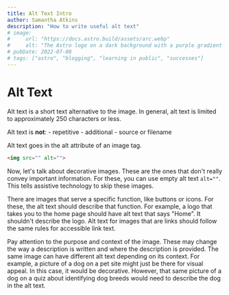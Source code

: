 ```yaml
---
title: Alt Text Intro
author: Samantha Atkins
description: "How to write useful alt text"
# image:
#     url: "https://docs.astro.build/assets/arc.webp"
#     alt: "The Astro logo on a dark background with a purple gradient arc."
# pubDate: 2022-07-08
# tags: ["astro", "blogging", "learning in public", "successes"]
---
```

# Alt Text
Alt text is a short text alternative to the image. In general, alt text is limited to approximately 250 characters or less.

Alt text is <strong>not</strong>:
    - repetitive
    - additional
    - source or filename

Alt text goes in the alt attribute of an image tag.

```html
<img src="" alt="">
```

Now, let's talk about decorative images. These are the ones that don't really convey important information. For these, you can use empty alt text `alt=""`. This tells assistive technology to skip these images.

There are images that serve a specific function, like buttons or icons. For these, the alt text should describe that function. For example, a logo that takes you to the home page should have alt text that says "Home". It shouldn't describe the logo. Alt text for images that are links should follow the same rules for accessible link text.
<!-- make a link here to the link text lesson -->

Pay attention to the purpose and context of the image. These may change the way a description is written and where the description is provided. The same image can have different alt text depending on its context. For example, a picture of a dog on a pet site might just be there for visual appeal. In this case, it would be decorative. However, that same picture of a dog on a quiz about identifying dog breeds would need to describe the dog in the alt text.